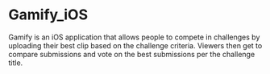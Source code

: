 # Gamify_iOS

Gamify is an iOS application that allows people to compete in challenges by uploading their best clip based on the challenge criteria. 
Viewers then get to compare submissions and vote on the best submissions per the challenge title.
